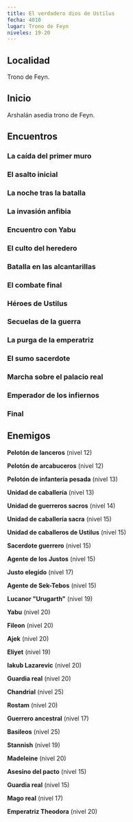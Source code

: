 ```yaml
---
title: El verdadero dios de Ustilus
fecha: 4010
lugar: Trono de Feyn
niveles: 19-20
---
```


## Localidad

Trono de Feyn.

## Inicio

Arshalán asedia trono de Feyn.

## Encuentros

### La caída del primer muro

### El asalto inicial

### La noche tras la batalla

### La invasión anfibia

### Encuentro con Yabu

### El culto del heredero

### Batalla en las alcantarillas

### El combate final

### Héroes de Ustilus

### Secuelas de la guerra

### La purga de la emperatriz

### El sumo sacerdote

### Marcha sobre el palacio real

### Emperador de los infiernos

### Final

## Enemigos

**Pelotón de lanceros** (nivel 12)

**Pelotón de arcabuceros** (nivel 12)

**Pelotón de infantería pesada** (nivel 13) 

**Unidad de caballería** (nivel 13)

**Unidad de guerreros sacros** (nivel 14)

**Unidad de caballería sacra** (nivel 15)

**Unidad de caballeros de Ustilus** (nivel 15) 

**Sacerdote guerrero** (nivel 15)

**Agente de los Justos** (nivel 15)

**Justo elegido** (nivel 17)

**Agente de Sek-Tebos** (nivel 15)

**Lucanor "Urugarth"** (nivel 19)

**Yabu** (nivel 20)

**Fileon** (nivel 20)

**Ajek** (nivel 20)

**Eliyet** (nivel 19)

**Iakub Lazarevic** (nivel 20)

**Guardia real** (nivel 20)

**Chandrial** (nivel 25)

**Rostam** (nivel 20)

**Guerrero ancestral** (nivel 17)

**Basileos** (nivel 25)

**Stannish** (nivel 19)

**Madeleine** (nivel 20)

**Asesino del pacto** (nivel 15)

**Guardia real** (nivel 15)

**Mago real** (nivel 17)

**Emperatriz Theodora** (nivel 20)